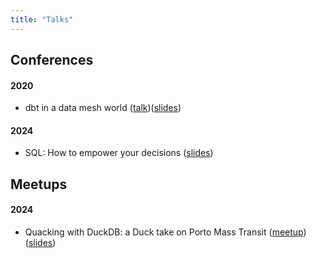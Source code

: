 ```yaml
---
title: "Talks"
---
```


## Conferences

#### 2020

- dbt in a data mesh world ([talk](https://www.getdbt.com/coalesce-2021/dbt-in-a-data-mesh-world))([slides](https://docs.google.com/presentation/d/1nb5cPRQHNSTI5w2-oJlFIVsOX20BBMbJuos2lIrY0PE/edit?usp=sharing))

#### 2024

- SQL: How to empower your decisions ([slides](/slides/sql_empower_decisions.html))

## Meetups

#### 2024

- Quacking with DuckDB: a Duck take on Porto Mass Transit ([meetup](https://www.meetup.com/pt-BR/five9-tech-talks/events/297779016/)) ([slides](https://docs.google.com/presentation/d/11lIqDkjNbjd-vp7fAhnu6hZ-SzLeodHgf0gkvJCr5rI/edit?usp=sharing))
